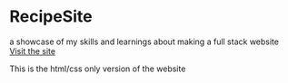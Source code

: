 # RecipeSite
a showcase of my skills and learnings about making a full stack website
[Visit the site](https://www.peders.me/home.html)


This is the html/css only version of the website
